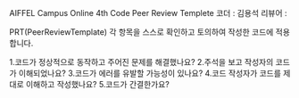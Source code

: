 AIFFEL Campus Online 4th Code Peer Review Templete
코더 : 김용석
리뷰어 : 


PRT(PeerReviewTemplate)
각 항목을 스스로 확인하고 토의하여 작성한 코드에 적용합니다.

1.코드가 정상적으로 동작하고 주어진 문제를 해결했나요?
2.주석을 보고 작성자의 코드가 이해되었나요?
3.코드가 에러를 유발할 가능성이 있나요?
4.코드 작성자가 코드를 제대로 이해하고 작성했나요?
5.코드가 간결한가요?

